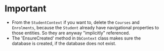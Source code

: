 # Important #
- From the `StudentContext` if you want to, delete the `Courses` and `Enrolments`, because the `Student` already have navigational properties to those entities. So they are anyway "implicitly" referenced.
- The 'EnsureCreated' method in `DbContext` class makes sure the database is created, if the database does not exist.
